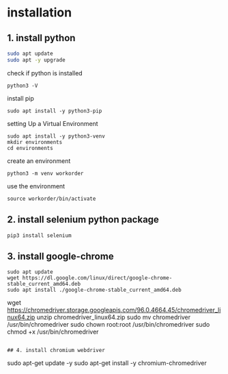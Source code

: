 # installation

## 1. install python

```bash
sudo apt update
sudo apt -y upgrade
```

check if python is installed

```
python3 -V
```

install pip

```
sudo apt install -y python3-pip
```

setting Up a Virtual Environment

```
sudo apt install -y python3-venv
mkdir environments
cd environments
```

create an environment

```
python3 -m venv workorder
```

use the environment

```
source workorder/bin/activate

```

## 2. install selenium python package

```
pip3 install selenium
```

## 3. install google-chrome
```
sudo apt update
wget https://dl.google.com/linux/direct/google-chrome-stable_current_amd64.deb
sudo apt install ./google-chrome-stable_current_amd64.deb
```

wget https://chromedriver.storage.googleapis.com/96.0.4664.45/chromedriver_linux64.zip
unzip chromedriver_linux64.zip
sudo mv chromedriver /usr/bin/chromedriver
sudo chown root:root /usr/bin/chromedriver
sudo chmod +x /usr/bin/chromedriver
```

## 4. install chromium webdriver

```
sudo apt-get update -y
sudo apt-get install -y chromium-chromedriver
```

